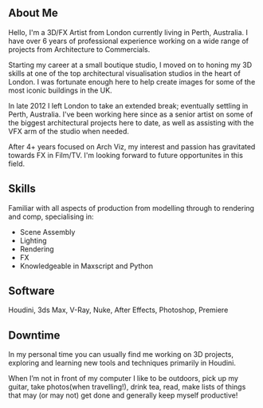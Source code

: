## About Me

Hello, I'm a 3D/FX Artist from London currently living in Perth, Australia. 
I have over 6 years of professional experience working on a wide range of 
projects from Architecture to Commercials.

Starting my career at a small boutique studio, I moved on to honing my 3D 
skills at one of the top architectural visualisation studios in the heart of 
London. I was fortunate enough here to help create images for some of the most 
iconic buildings in the UK.

In late 2012 I left London to take an extended break; eventually settling in 
Perth, Australia. I've been working here since as a senior artist on 
some of the biggest architectural projects here to date, as well as 
assisting with the VFX arm of the studio when needed.

After 4+ years focused on Arch Viz, my interest and passion has gravitated 
towards FX in Film/TV. I'm looking forward to future opportunites 
in this field.

## Skills

Familiar with all aspects of production from modelling through to rendering 
and comp, specialising in:

* Scene Assembly
* Lighting
* Rendering
* FX
* Knowledgeable in Maxscript and Python


## Software

Houdini, 3ds Max, V-Ray, Nuke, After Effects, Photoshop, Premiere


## Downtime

In my personal time you can usually find me working on 3D projects, exploring 
and learning new tools and techniques primarily in Houdini.

When I’m not in front of my computer I like to be outdoors, pick up my 
guitar, take photos(when travelling!), drink tea, read, make lists of 
things that may (or may not) get done and generally keep myself productive!


[1]: http://www.lastpixel.com.au

